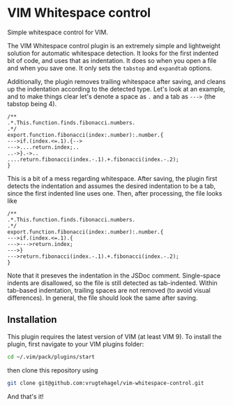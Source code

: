 # VIM Whitespace control

Simple whitespace control for VIM.

The VIM Whitespace control plugin is an extremely simple and
lightweight solution for automatic whitespace detection. It looks
for the first indented bit of code, and uses that as indentation. It
does so when you open a file and when you save one. It only sets
the `tabstop` and `expandtab` options.

Additionally, the plugin removes trailing whitespace after saving, and cleans
up the indentation according to the detected type. Let's look at an example,
and to make things clear let's denote a space as `.` and a tab as `--->` (the
tabstop being 4).

```
/**
.*.This.function.finds.fibonacci.numbers.
.*/
export.function.fibonacci(index:.number):.number.{
--->if.(index.<=.1).{-->
--->....return.index;..
..->}.->..
....return.fibonacci(index.-.1).+.fibonacci(index.-.2);
}
```

This is a bit of a mess regarding whitespace. After saving, the plugin first
detects the indentation and assumes the desired indentation to be a tab, since
the first indented line uses one. Then, after processing, the file looks like

```
/**
.*.This.function.finds.fibonacci.numbers.
.*/
export.function.fibonacci(index:.number):.number.{
--->if.(index.<=.1).{
--->--->return.index;
--->}
--->return.fibonacci(index.-.1).+.fibonacci(index.-.2);
}
```

Note that it preseves the indentation in the JSDoc comment. Single-space indents
are disallowed, so the file is still detected as tab-indented. Within tab-based
indentation, trailing spaces are not removed (to avoid visual differences). In
general, the file should look the same after saving.

## Installation

This plugin requires the latest version of VIM (at least VIM 9). To install the
plugin, first navigate to your VIM plugins folder:

```bash
cd ~/.vim/pack/plugins/start
```

then clone this repository using

```bash
git clone git@github.com:vrugtehagel/vim-whitespace-control.git
```

And that's it!

